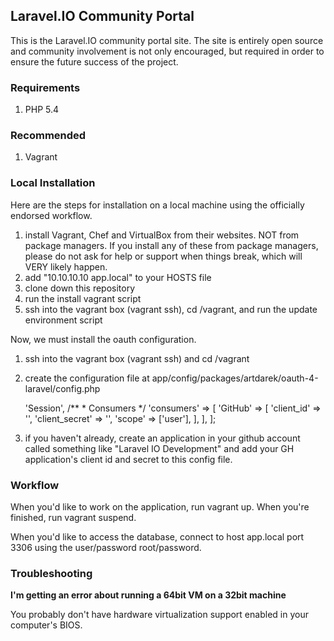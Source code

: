 ## Laravel.IO Community Portal

This is the Laravel.IO community portal site. The site is entirely open source and community involvement is not only encouraged, but required in order to ensure the future success of the project.

### Requirements

1. PHP 5.4

### Recommended

1. Vagrant

### Local Installation

Here are the steps for installation on a local machine using the officially endorsed workflow.

1. install Vagrant, Chef and VirtualBox from their websites. NOT from package managers. If you install any of these from package managers, please do not ask for help or support when things break, which will VERY likely happen.
2. add "10.10.10.10 app.local" to your HOSTS file
3. clone down this repository
4. run the install vagrant script
5. ssh into the vagrant box (vagrant ssh), cd /vagrant, and run the update environment script

Now, we must install the oauth configuration.

1. ssh into the vagrant box (vagrant ssh) and cd /vagrant
2. create the configuration file at app/config/packages/artdarek/oauth-4-laravel/config.php

    <?php

    return [
        /*
        |--------------------------------------------------------------------------
        | oAuth Config
        |--------------------------------------------------------------------------
        */

        /**
         * Storage
         */
        'storage' => 'Session',

        /**
         * Consumers
         */
        'consumers' => [
            'GitHub' => [
                'client_id'     => '',
                'client_secret' => '',
                'scope'         => ['user'],
            ],
        ],
    ];

3. if you haven't already, create an application in your github account called something like "Laravel IO Development" and add your GH application's client id and secret to this config file.

### Workflow

When you'd like to work on the application, run vagrant up. When you're finished, run vagrant suspend.

When you'd like to access the database, connect to host app.local port 3306 using the user/password root/password.

### Troubleshooting

**I'm getting an error about running a 64bit VM on a 32bit machine**

You probably don't have hardware virtualization support enabled in your computer's BIOS.